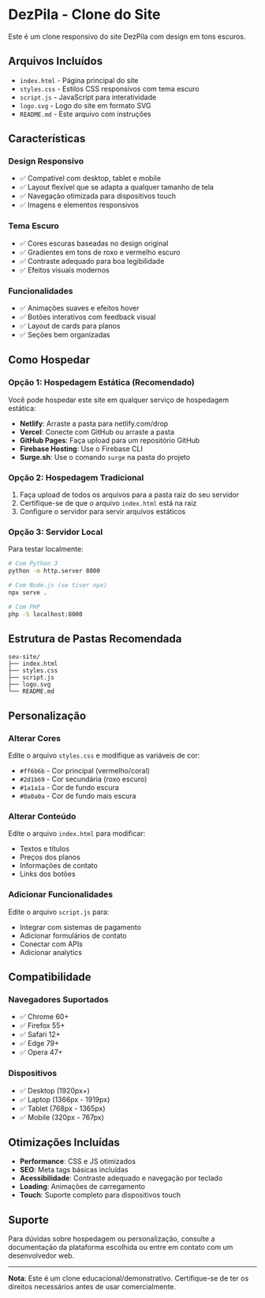 # DezPila - Clone do Site

Este é um clone responsivo do site DezPila com design em tons escuros.

## Arquivos Incluídos

- `index.html` - Página principal do site
- `styles.css` - Estilos CSS responsivos com tema escuro
- `script.js` - JavaScript para interatividade
- `logo.svg` - Logo do site em formato SVG
- `README.md` - Este arquivo com instruções

## Características

### Design Responsivo
- ✅ Compatível com desktop, tablet e mobile
- ✅ Layout flexível que se adapta a qualquer tamanho de tela
- ✅ Navegação otimizada para dispositivos touch
- ✅ Imagens e elementos responsivos

### Tema Escuro
- ✅ Cores escuras baseadas no design original
- ✅ Gradientes em tons de roxo e vermelho escuro
- ✅ Contraste adequado para boa legibilidade
- ✅ Efeitos visuais modernos

### Funcionalidades
- ✅ Animações suaves e efeitos hover
- ✅ Botões interativos com feedback visual
- ✅ Layout de cards para planos
- ✅ Seções bem organizadas

## Como Hospedar

### Opção 1: Hospedagem Estática (Recomendado)
Você pode hospedar este site em qualquer serviço de hospedagem estática:

- **Netlify**: Arraste a pasta para netlify.com/drop
- **Vercel**: Conecte com GitHub ou arraste a pasta
- **GitHub Pages**: Faça upload para um repositório GitHub
- **Firebase Hosting**: Use o Firebase CLI
- **Surge.sh**: Use o comando `surge` na pasta do projeto

### Opção 2: Hospedagem Tradicional
1. Faça upload de todos os arquivos para a pasta raiz do seu servidor
2. Certifique-se de que o arquivo `index.html` está na raiz
3. Configure o servidor para servir arquivos estáticos

### Opção 3: Servidor Local
Para testar localmente:
```bash
# Com Python 3
python -m http.server 8000

# Com Node.js (se tiver npx)
npx serve .

# Com PHP
php -S localhost:8000
```

## Estrutura de Pastas Recomendada
```
seu-site/
├── index.html
├── styles.css
├── script.js
├── logo.svg
└── README.md
```

## Personalização

### Alterar Cores
Edite o arquivo `styles.css` e modifique as variáveis de cor:
- `#ff6b6b` - Cor principal (vermelho/coral)
- `#2d1b69` - Cor secundária (roxo escuro)
- `#1a1a1a` - Cor de fundo escura
- `#0a0a0a` - Cor de fundo mais escura

### Alterar Conteúdo
Edite o arquivo `index.html` para modificar:
- Textos e títulos
- Preços dos planos
- Informações de contato
- Links dos botões

### Adicionar Funcionalidades
Edite o arquivo `script.js` para:
- Integrar com sistemas de pagamento
- Adicionar formulários de contato
- Conectar com APIs
- Adicionar analytics

## Compatibilidade

### Navegadores Suportados
- ✅ Chrome 60+
- ✅ Firefox 55+
- ✅ Safari 12+
- ✅ Edge 79+
- ✅ Opera 47+

### Dispositivos
- ✅ Desktop (1920px+)
- ✅ Laptop (1366px - 1919px)
- ✅ Tablet (768px - 1365px)
- ✅ Mobile (320px - 767px)

## Otimizações Incluídas

- **Performance**: CSS e JS otimizados
- **SEO**: Meta tags básicas incluídas
- **Acessibilidade**: Contraste adequado e navegação por teclado
- **Loading**: Animações de carregamento
- **Touch**: Suporte completo para dispositivos touch

## Suporte

Para dúvidas sobre hospedagem ou personalização, consulte a documentação da plataforma escolhida ou entre em contato com um desenvolvedor web.

---

**Nota**: Este é um clone educacional/demonstrativo. Certifique-se de ter os direitos necessários antes de usar comercialmente.

